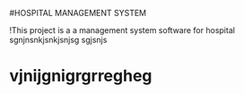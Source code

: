 #HOSPITAL MANAGEMENT SYSTEM

!This project is a a management system software for hospital
sgnjnsnkjsnkjsnjsg
sgjsnjs
# vjnijgnigrgrregheg
